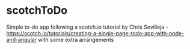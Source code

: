 # scotchToDo
Simple to-do app following a scotch.io tutorial by Chris Sevilleja - https://scotch.io/tutorials/creating-a-single-page-todo-app-with-node-and-angular
with some extra arrangements
